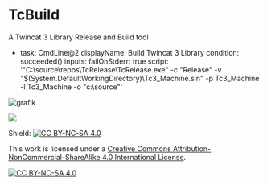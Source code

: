# TcBuild
A Twincat 3 Library Release and Build tool

- task: CmdLine@2
  displayName: Build Twincat 3 Library 
  condition: succeeded()
  inputs:
        failOnStderr: true
        script: '"C:\source\repos\TcRelease\TcRelease.exe" -c "Release" -v "$(System.DefaultWorkingDirectory)\Tc3_Machine.sln" -p Tc3_Machine -l Tc3_Machine -o "c:\source"'


![grafik](https://user-images.githubusercontent.com/48495545/219626574-c3afa70e-b82a-4424-8f51-657d1cbd2dc3.png)


<a href="https://www.buymeacoffee.com/9wjvwz24g6b"><img src="https://img.buymeacoffee.com/button-api/?text=Buy me a beer&emoji=🍺&slug=9wjvwz24g6b&button_colour=5F7FFF&font_colour=ffffff&font_family=Cookie&outline_colour=000000&coffee_colour=FFDD00" /></a>



Shield: [![CC BY-NC-SA 4.0][cc-by-nc-sa-shield]][cc-by-nc-sa]

This work is licensed under a
[Creative Commons Attribution-NonCommercial-ShareAlike 4.0 International License][cc-by-nc-sa].

[![CC BY-NC-SA 4.0][cc-by-nc-sa-image]][cc-by-nc-sa]

[cc-by-nc-sa]: http://creativecommons.org/licenses/by-nc-sa/4.0/
[cc-by-nc-sa-image]: https://licensebuttons.net/l/by-nc-sa/4.0/88x31.png
[cc-by-nc-sa-shield]: https://img.shields.io/badge/License-CC%20BY--NC--SA%204.0-lightgrey.svg
